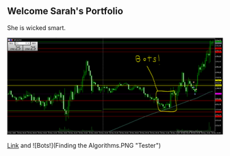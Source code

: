 ## Welcome Sarah's Portfolio

She is wicked smart.



![Bots](https://github.com/YMandCL/YMandCL.github.io/blob/master/Finding%20the%20Algorithms.PNG?raw=true)




[Link](url) and ![Bots!](Finding the Algorithms.PNG "Tester")



